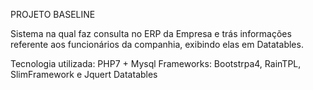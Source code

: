 PROJETO BASELINE

Sistema na qual faz consulta no ERP da Empresa e trás informações referente aos funcionários da companhia, 
exibindo elas em Datatables. 

Tecnologia utilizada: PHP7 + Mysql
Frameworks: Bootstrpa4, RainTPL, SlimFramework e Jquert Datatables

